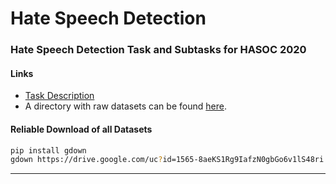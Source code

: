 # Hate Speech Detection

### Hate Speech Detection Task and Subtasks for HASOC 2020

#### Links

- [Task Description](https://hasocfire.github.io/hasoc/2020/index.html)
- A directory with raw datasets can be found [here](https://drive.google.com/file/d/1565-8aeKS1Rg9IafzN0gbGo6v1lS48ri/view?usp=sharing).

#### Reliable Download of all Datasets

```bash
pip install gdown
gdown https://drive.google.com/uc?id=1565-8aeKS1Rg9IafzN0gbGo6v1lS48ri
```

---
